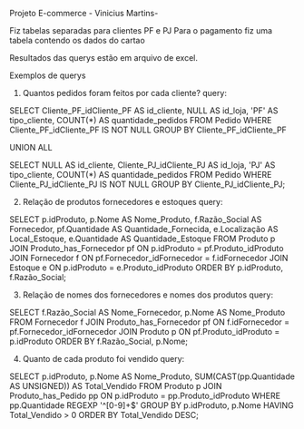 Projeto E-commerce - Vinicius Martins- 

Fiz tabelas separadas para clientes PF e PJ
Para o pagamento fiz uma tabela contendo os dados do cartao


Resultados das querys estão em arquivo de excel.






Exemplos de querys

1. Quantos pedidos foram feitos por cada cliente?
query:

SELECT 
  Cliente_PF_idCliente_PF AS id_cliente,
  NULL AS id_loja,
  'PF' AS tipo_cliente,
  COUNT(*) AS quantidade_pedidos
FROM Pedido
WHERE Cliente_PF_idCliente_PF IS NOT NULL
GROUP BY Cliente_PF_idCliente_PF

UNION ALL

SELECT 
  NULL AS id_cliente,
  Cliente_PJ_idCliente_PJ AS id_loja,
  'PJ' AS tipo_cliente,
  COUNT(*) AS quantidade_pedidos
FROM Pedido
WHERE Cliente_PJ_idCliente_PJ IS NOT NULL
GROUP BY Cliente_PJ_idCliente_PJ;






2. Relação de produtos fornecedores e estoques
query:

SELECT 
  p.idProduto,
  p.Nome AS Nome_Produto,
  f.Razão_Social AS Fornecedor,
  pf.Quantidade AS Quantidade_Fornecida,
  e.Localização AS Local_Estoque,
  e.Quantidade AS Quantidade_Estoque
FROM Produto p
JOIN Produto_has_Fornecedor pf ON p.idProduto = pf.Produto_idProduto
JOIN Fornecedor f ON pf.Fornecedor_idFornecedor = f.idFornecedor
JOIN Estoque e ON p.idProduto = e.Produto_idProduto
ORDER BY p.idProduto, f.Razão_Social;






3. Relação de nomes dos fornecedores e nomes dos produtos
query:

SELECT 
  f.Razão_Social AS Nome_Fornecedor,
  p.Nome AS Nome_Produto
FROM Fornecedor f
JOIN Produto_has_Fornecedor pf ON f.idFornecedor = pf.Fornecedor_idFornecedor
JOIN Produto p ON pf.Produto_idProduto = p.idProduto
ORDER BY f.Razão_Social, p.Nome;






4. Quanto de cada produto foi vendido
query:

SELECT 
  p.idProduto,
  p.Nome AS Nome_Produto,
  SUM(CAST(pp.Quantidade AS UNSIGNED)) AS Total_Vendido
FROM Produto p
JOIN Produto_has_Pedido pp ON p.idProduto = pp.Produto_idProduto
WHERE pp.Quantidade REGEXP '^[0-9]+$'
GROUP BY p.idProduto, p.Nome
HAVING Total_Vendido > 0
ORDER BY Total_Vendido DESC;
